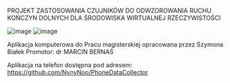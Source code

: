 
PROJEKT ZASTOSOWANIA CZUJNIKÓW DO ODWZOROWANIA RUCHU KOŃCZYN DOLNYCH DLA ŚRODOWISKA WIRTUALNEJ RZECZYWISTOŚCI

![image](https://github.com/user-attachments/assets/7396b9f9-72bd-4407-9ecf-a906f948e43d)
![image](https://github.com/user-attachments/assets/c11ba403-9960-4b56-ab37-7ac5dfa51135)

Aplikacja komputerowa do Pracu magisterskiej 
opracowana przez Szymona Białek 
Promotor: dr MARCIN BERNAŚ

Aplikacja na telefon dostępna pod adresem:
https://github.com/NynyNoo/PhoneDataCollector
